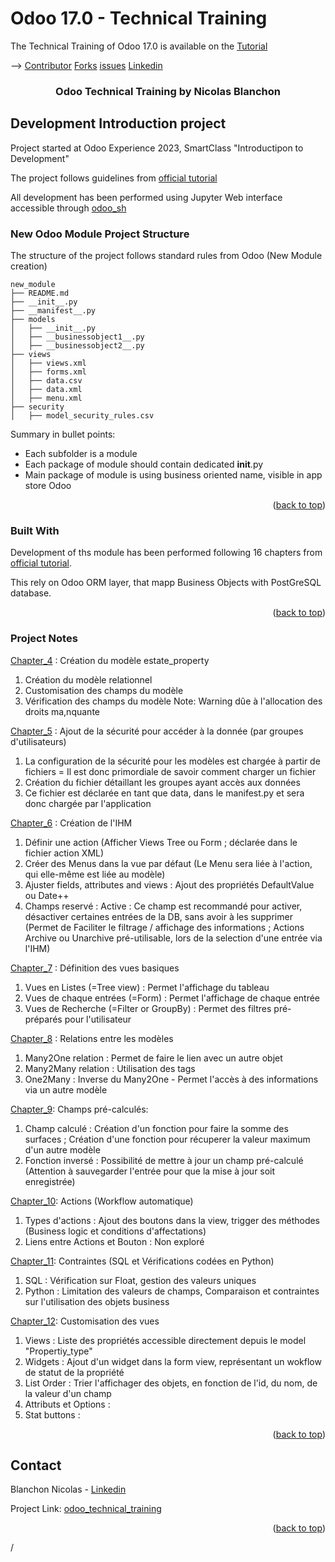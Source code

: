 # Odoo 17.0 - Technical Training

The Technical Training of Odoo 17.0 is available on the
[Tutorial](https://www.odoo.com/documentation/master/developer/howtos/rdtraining.html)

<a name="readme-top"></a>

-->
[Contributor](https://github.com/blanchonnicolas)
[Forks](https://github.com/odoo/technical-training)
[issues](https://github.com/odoo/technical-training/issues)
[Linkedin](https://www.linkedin.com/in/nicolas-blanchon)



<h3 align="center">Odoo Technical Training by Nicolas Blanchon</h3>

</div>

<!-- ABOUT THE PROJECT -->
## Development Introduction project

Project started at Odoo Experience 2023,  SmartClass "Introductipon to Development"

The project follows guidelines from [official tutorial](https://www.odoo.com/documentation/master/developer/howtos/rdtraining.html)

All development has been performed using Jupyter Web interface accessible through [odoo_sh](https://www.odoo.sh)

### New Odoo Module Project Structure 

The structure of the project follows standard rules from Odoo (New Module creation)

```
new_module
├── README.md
├── __init__.py
├── __manifest__.py
├── models
│   ├── __init__.py
│   ├── __businessobject1__.py
│   ├── __businessobject2__.py
├── views
│   ├── views.xml
│   ├── forms.xml
│   ├── data.csv
│   ├── data.xml
│   ├── menu.xml
├── security
│   ├── model_security_rules.csv
```

Summary in bullet points: 
 * Each subfolder is a module
 * Each package of module should contain dedicated __init__.py
 * Main package of module is using business oriented name, visible in app store Odoo
 

<p align="right">(<a href="#readme-top">back to top</a>)</p>


### Built With

Development of ths module has been performed following 16 chapters from [official tutorial](https://www.odoo.com/documentation/master/developer/howtos/rdtraining.html).

This rely on Odoo ORM layer, that mapp Business Objects with PostGreSQL database.

<p align="right">(<a href="#readme-top">back to top</a>)</p>

### Project Notes

[Chapter_4](https://www.odoo.com/documentation/master/developer/tutorials/getting_started/04_basicmodel.html#chapter-4-models-and-basic-fields) : Création du modèle estate_property
1. Création du modèle relationnel
2. Customisation des champs du modèle 
3. Vérification des champs du modèle 
Note: Warning dûe à l'allocation des droits ma,nquante

[Chapter_5](https://www.odoo.com/documentation/master/developer/tutorials/getting_started/05_securityintro.html#chapter-5-security-a-brief-introduction) :  Ajout de la sécurité pour accéder à la donnée (par groupes d'utilisateurs)
1. La configuration de la sécurité pour les modèles est chargée à partir de fichiers = Il est donc primordiale de savoir comment charger un fichier
2. Création du fichier détaillant les groupes ayant accès aux données
3. Ce fichier est déclarée en tant que data, dans le  manifest.py et sera donc chargée par l'application

[Chapter_6](https://www.odoo.com/documentation/master/developer/tutorials/getting_started/06_firstui.html#chapter-6-finally-some-ui-to-play-with)
: Création de l'IHM
1. Définir une action (Afficher Views Tree ou Form ; déclarée dans le fichier action XML)
2. Créer des Menus dans la vue par défaut (Le Menu sera liée à l'action, qui elle-même est liée au modèle)
3. Ajuster fields, attributes and views : Ajout des propriétés DefaultValue ou Date++
4. Champs reservé : Active : Ce champ est recommandé pour activer, désactiver certaines entrées de la DB, sans avoir à les supprimer (Permet de Faciliter le filtrage / affichage des informations ; Actions Archive ou Unarchive pré-utilisable, lors de la selection d'une entrée via l'IHM)

[Chapter_7](https://www.odoo.com/documentation/master/developer/tutorials/getting_started/07_basicviews.html#list) : Définition des vues basiques
1. Vues en Listes (=Tree view) : Permet l'affichage du tableau
2. Vues de chaque entrées (=Form) : Permet l'affichage de chaque entrée
3. Vues de Recherche (=Filter or GroupBy) : Permet des filtres pré-préparés pour l'utilisateur

[Chapter_8](https://www.odoo.com/documentation/master/developer/tutorials/getting_started/08_relations.html#chapter-8-relations-between-models) : Relations entre les modèles
1. Many2One relation : Permet de faire le lien avec un autre objet
2. Many2Many relation : Utilisation des tags
3. One2Many : Inverse du Many2One - Permet l'accès à des informations via un autre modèle

[Chapter_9](https://www.odoo.com/documentation/master/developer/tutorials/getting_started/09_compute_onchange.html#chapter-9-computed-fields-and-onchanges): Champs pré-calculés:
1. Champ calculé : Création d'un fonction pour faire la somme des surfaces ; Création d'une fonction pour récuperer la valeur maximum d'un autre modèle
2. Fonction inversé : Possibilité de mettre à jour un champ pré-calculé (Attention à sauvegarder l'entrée pour que la mise à jour soit enregistrée)

[Chapter_10](https://www.odoo.com/documentation/master/developer/tutorials/getting_started/10_actions.html#object-type): Actions (Workflow automatique)
1. Types d'actions : Ajout des boutons dans la view, trigger des méthodes (Business logic et conditions d'affectations)
2. Liens entre Actions et Bouton : Non exploré

[Chapter_11](https://www.odoo.com/documentation/master/developer/tutorials/getting_started/11_constraints.html#chapter-11-constraints): Contraintes (SQL et Vérifications codées en Python)
1. SQL : Vérification sur Float, gestion des valeurs uniques
2. Python : Limitation des valeurs de champs, Comparaison et contraintes sur l'utilisation des objets business

[Chapter_12](https://www.odoo.com/documentation/master/developer/tutorials/getting_started/12_sprinkles.html#chapter-12-add-the-sprinkles): Customisation des vues
1. Views : Liste des propriétés accessible directement depuis le model "Propertiy_type"
2. Widgets : Ajout d'un widget dans la form view, représentant un wokflow de statut de la propriété
3. List Order : Trier l'affichager des objets, en fonction de l'id, du nom, de la valeur d'un champ
4. Attributs et Options : 
5. Stat buttons :



<p align="right">(<a href="#readme-top">back to top</a>)</p>


<!-- CONTACT -->
## Contact

Blanchon Nicolas - [Linkedin](https://www.linkedin.com/in/nicolas-blanchon)

Project Link: [odoo_technical_training](https://www.odoo.sh/project/blanchonnicolas-odoo-technical-training2/branches/master)

<p align="right">(<a href="#readme-top">back to top</a>)</p>

/

